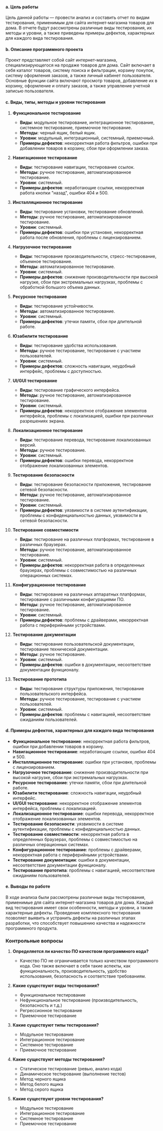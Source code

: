 #### a. Цель работы
Цель данной работы — провести анализ и составить отчет по видам тестирования, применимым для сайта интернет-магазина товаров для дома. В отчете будут рассмотрены различные виды тестирования, их методы и уровни, а также приведены примеры дефектов, характерных для каждого вида тестирования.

#### b. Описание программного проекта
Проект представляет собой сайт интернет-магазина, специализирующегося на продаже товаров для дома. Сайт включает в себя каталог товаров, систему поиска и фильтрации, корзину покупок, систему оформления заказов, а также личный кабинет пользователя. Основные функции сайта включают просмотр товаров, добавление их в корзину, оформление и оплату заказов, а также управление учетной записью пользователя.

#### c. Виды, типы, методы и уровни тестирования

1. **Функциональное тестирование**
   - **Виды**: модульное тестирование, интеграционное тестирование, системное тестирование, приемочное тестирование.
   - **Методы**: черный ящик, белый ящик.
   - **Уровни**: модульный, интеграционный, системный, приемочный.
   - **Примеры дефектов**: некорректная работа фильтров, ошибки при добавлении товаров в корзину, сбои при оформлении заказа.

2. **Навигационное тестирование**
   - **Виды**: тестирование навигации, тестирование ссылок.
   - **Методы**: ручное тестирование, автоматизированное тестирование.
   - **Уровни**: системный.
   - **Примеры дефектов**: неработающие ссылки, некорректная работа кнопки "назад", ошибки 404 и 500.

3. **Инсталляционное тестирование**
   - **Виды**: тестирование установки, тестирование обновлений.
   - **Методы**: ручное тестирование, автоматизированное тестирование.
   - **Уровни**: системный.
   - **Примеры дефектов**: ошибки при установке, некорректная работа после обновления, проблемы с лицензированием.

4. **Нагрузочное тестирование**
   - **Виды**: тестирование производительности, стресс-тестирование, объемное тестирование.
   - **Методы**: автоматизированное тестирование.
   - **Уровни**: системный.
   - **Примеры дефектов**: снижение производительности при высокой нагрузке, сбои при экстремальных нагрузках, проблемы с обработкой большого объема данных.

5. **Ресурсное тестирование**
   - **Виды**: тестирование устойчивости.
   - **Методы**: автоматизированное тестирование.
   - **Уровни**: системный.
   - **Примеры дефектов**: утечки памяти, сбои при длительной работе.

6. **Юзабилити тестирование**
   - **Виды**: тестирование удобства использования.
   - **Методы**: ручное тестирование, тестирование с участием пользователей.
   - **Уровни**: системный.
   - **Примеры дефектов**: сложность навигации, неудобный интерфейс, проблемы с доступностью.

7. **UI/GUI тестирование**
   - **Виды**: тестирование графического интерфейса.
   - **Методы**: ручное тестирование, автоматизированное тестирование.
   - **Уровни**: системный.
   - **Примеры дефектов**: некорректное отображение элементов интерфейса, проблемы с локализацией, ошибки при различных разрешениях экрана.

8. **Локализационное тестирование**
   - **Виды**: тестирование перевода, тестирование локализованных версий.
   - **Методы**: ручное тестирование.
   - **Уровни**: системный.
   - **Примеры дефектов**: ошибки перевода, некорректное отображение локализованных элементов.

9. **Тестирование безопасности**
   - **Виды**: тестирование безопасности приложения, тестирование сетевой безопасности.
   - **Методы**: ручное тестирование, автоматизированное тестирование.
   - **Уровни**: системный.
   - **Примеры дефектов**: уязвимости в системе аутентификации, проблемы с конфиденциальностью данных, уязвимости в сетевой безопасности.

10. **Тестирование совместимости**
    - **Виды**: тестирование на различных платформах, тестирование в различных браузерах.
    - **Методы**: ручное тестирование, автоматизированное тестирование.
    - **Уровни**: системный.
    - **Примеры дефектов**: некорректная работа в определенных браузерах, проблемы с совместимостью на различных операционных системах.

11. **Конфигурационное тестирование**
    - **Виды**: тестирование на различных аппаратных платформах, тестирование с различными конфигурациями ПО.
    - **Методы**: ручное тестирование, автоматизированное тестирование.
    - **Уровни**: системный.
    - **Примеры дефектов**: проблемы с драйверами, некорректная работа с периферийными устройствами.

12. **Тестирование документации**
    - **Виды**: тестирование пользовательской документации, тестирование технической документации.
    - **Методы**: ручное тестирование.
    - **Уровни**: системный.
    - **Примеры дефектов**: ошибки в документации, несоответствие документации функционалу.

13. **Тестирование прототипа**
    - **Виды**: тестирование структуры приложения, тестирование пользовательского интерфейса.
    - **Методы**: ручное тестирование, тестирование с участием пользователей.
    - **Уровни**: системный.
    - **Примеры дефектов**: проблемы с навигацией, несоответствие ожиданиям пользователей.

#### d. Примеры дефектов, характерных для каждого вида тестирования
- **Функциональное тестирование**: некорректная работа фильтров, ошибки при добавлении товаров в корзину.
- **Навигационное тестирование**: неработающие ссылки, ошибки 404 и 500.
- **Инсталляционное тестирование**: ошибки при установке, проблемы с лицензированием.
- **Нагрузочное тестирование**: снижение производительности при высокой нагрузке, сбои при экстремальных нагрузках.
- **Ресурсное тестирование**: утечки памяти, сбои при длительной работе.
- **Юзабилити тестирование**: сложность навигации, неудобный интерфейс.
- **UI/GUI тестирование**: некорректное отображение элементов интерфейса, проблемы с локализацией.
- **Локализационное тестирование**: ошибки перевода, некорректное отображение локализованных элементов.
- **Тестирование безопасности**: уязвимости в системе аутентификации, проблемы с конфиденциальностью данных.
- **Тестирование совместимости**: некорректная работа в определенных браузерах, проблемы с совместимостью на различных операционных системах.
- **Конфигурационное тестирование**: проблемы с драйверами, некорректная работа с периферийными устройствами.
- **Тестирование документации**: ошибки в документации, несоответствие документации функционалу.
- **Тестирование прототипа**: проблемы с навигацией, несоответствие ожиданиям пользователей.

#### e. Выводы по работе
В ходе анализа были рассмотрены различные виды тестирования, применимые для сайта интернет-магазина товаров для дома. Каждый вид тестирования имеет свои особенности, методы и уровни, а также характерные дефекты. Проведение комплексного тестирования позволяет выявить и устранить дефекты на различных этапах разработки, что способствует повышению качества и надежности программного продукта.


### Контрольные вопросы

1. **Определяется ли качество ПО качеством программного кода?**
   - Качество ПО не ограничивается только качеством программного кода. Оно также включает в себя такие аспекты, как функциональность, производительность, удобство использования, безопасность и соответствие требованиям.

2. **Какие существуют виды тестирования?**
   - Функциональное тестирование
   - Нефункциональное тестирование (производительность, безопасность и т.д.)
   - Регрессионное тестирование
   - Приемочное тестирование

3. **Какие существуют типы тестирования?**
   - Модульное тестирование
   - Интеграционное тестирование
   - Системное тестирование
   - Приемочное тестирование

4. **Какие существуют методы тестирования?**
   - Статическое тестирование (ревью, анализ кода)
   - Динамическое тестирование (выполнение тестов)
   - Метод черного ящика
   - Метод белого ящика
   - Метод серого ящика

5. **Какие существуют уровни тестирования?**
   - Модульное тестирование
   - Интеграционное тестирование
   - Системное тестирование
   - Приемочное тестирование

